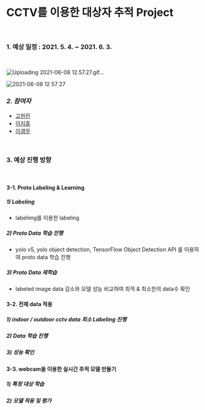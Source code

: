 # CCTV를 이용한 대상자 추적 Project

<br/>

### 1. 예상 일정 : 2021. 5. 4. ~ 2021. 6. 3.

<br/>

![Uploading 2021-06-08 12.57.27.gif…]()

![2021-06-08 12 57 27](https://user-images.githubusercontent.com/78460413/121121882-6eb70780-c85b-11eb-8d83-a39c5641a164.gif)

### *2. 참여자*
- [고원진](https://github.com/wonjin77)
- [이지홍](https://github.com/jihong7107)
- [이경무](https://github.com/rudan916)


<br/>


### 3. 예상 진행 방향

<br/>


#### 3-1. Proto Labeling & Learning

  ##### 1) Labeling
  - labelimg를 이용한 labeling

  ##### 2) Proto Data 학습 진행
  - yolo v5, yolo object detection, TensorFlow Object Detection API 를 이용하여 proto data 학습 진행

  ##### 3) Proto Data 재학습
  - labeled image data 감소와 모델 성능 비교하여 최적 & 최소한의 data수 확인


#### 3-2. 전체 data 적용

  ##### 1) indoor / outdoor cctv data 최소 Labeling 진행

  ##### 2) Data 학습 진행

  ##### 3) 성능 확인


#### 3-3. webcam을 이용한 실시간 추적 모델 만들기

  ##### 1) 특정 대상 학습

  ##### 2) 모델 적용 및 평가
  
